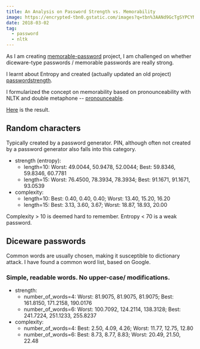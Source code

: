 ```yaml
---
title: An Analysis on Password Strength vs. Memorability
image: https://encrypted-tbn0.gstatic.com/images?q=tbn%3AANd9GcTgSYPCYNS5GZ9ec5BU2WDjn9YbZ1F2nEGABnZAhXZtSUkikTjg
date: 2018-03-02
tag:
  - password
  - nltk
---
```


As I am creating [memorable-password](https://github.com/patarapolw/memorable-password) project, I am challenged on whether diceware-type passwords / memorable passwords are really strong.

I learnt about Entropy and created (actually updated an old project) [passwordstrength](https://github.com/patarapolw/passwordstrength).

I formularized the concept on memorability based on pronounceability with NLTK and double metaphone -- [pronounceable](https://github.com/patarapolw/pronounceable).

[Here](https://github.com/patarapolw/memorable-password/tree/master/analysis) is the result.

<!-- excerpt_separator -->

## Random characters

Typically created by a password generator. PIN, although often not created by a password generator also falls into this category.

- strength (entropy): 
  - length=10: Worst: 49.0044, 50.9478, 52.0044; Best: 59.8346, 59.8346, 60.7781
  - length=15: Worst: 76.4500, 78.3934, 78.3934; Best: 91.1671, 91.1671, 93.0539 
- complexity: 
  - length=10: Best: 0.40, 0.40, 0.40; Worst: 13.40, 15.20, 16.20
  - length=15: Best: 3.13, 3.60, 3.67; Worst: 18.87, 18.93, 20.00 

Complexity > 10 is deemed hard to remember. Entropy < 70 is a weak password.

## Diceware passwords

Common words are usually chosen, making it susceptible to dictionary attack. I have found a common word list, based on Google.

### Simple, readable words. No upper-case/ modifications.

- strength: 
  - number_of_words=4: Worst: 81.9075, 81.9075, 81.9075; Best: 161.8150, 171.2158, 190.0176
  - number_of_words=6: Worst: 100.7092, 124.2114, 138.3128; Best: 241.7224, 251.1233, 255.8237 
- complexity: 
  - number_of_words=4: Best: 2.50, 4.09, 4.26; Worst: 11.77, 12.75, 12.80
  - number_of_words=6: Best: 8.73, 8.77, 8.83; Worst: 20.49, 21.50, 22.48 
